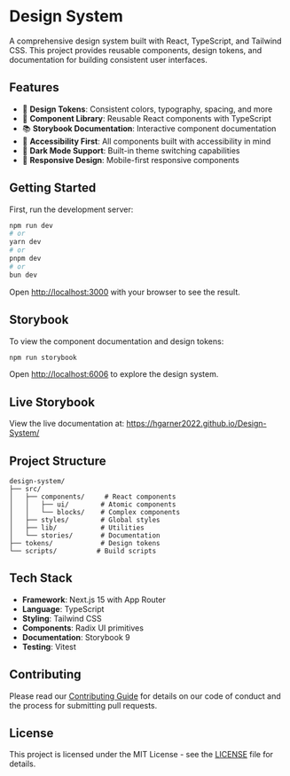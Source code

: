 # Design System

A comprehensive design system built with React, TypeScript, and Tailwind CSS. This project provides reusable components, design tokens, and documentation for building consistent user interfaces.

## Features

- 🎨 **Design Tokens**: Consistent colors, typography, spacing, and more
- 🧩 **Component Library**: Reusable React components with TypeScript
- 📚 **Storybook Documentation**: Interactive component documentation
- 🎯 **Accessibility First**: All components built with accessibility in mind
- 🌙 **Dark Mode Support**: Built-in theme switching capabilities
- 📱 **Responsive Design**: Mobile-first responsive components

## Getting Started

First, run the development server:

```bash
npm run dev
# or
yarn dev
# or
pnpm dev
# or
bun dev
```

Open [http://localhost:3000](http://localhost:3000) with your browser to see the result.

## Storybook

To view the component documentation and design tokens:

```bash
npm run storybook
```

Open [http://localhost:6006](http://localhost:6006) to explore the design system.

## Live Storybook

View the live documentation at: https://hgarner2022.github.io/Design-System/

## Project Structure

```
design-system/
├── src/
│   ├── components/     # React components
│   │   ├── ui/        # Atomic components
│   │   └── blocks/    # Complex components
│   ├── styles/        # Global styles
│   ├── lib/           # Utilities
│   └── stories/       # Documentation
├── tokens/            # Design tokens
└── scripts/          # Build scripts
```

## Tech Stack

- **Framework**: Next.js 15 with App Router
- **Language**: TypeScript
- **Styling**: Tailwind CSS
- **Components**: Radix UI primitives
- **Documentation**: Storybook 9
- **Testing**: Vitest

## Contributing

Please read our [Contributing Guide](CONTRIBUTING.md) for details on our code of conduct and the process for submitting pull requests.

## License

This project is licensed under the MIT License - see the [LICENSE](LICENSE) file for details.
